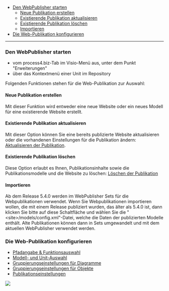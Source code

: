 -   [Den WebPublisher starten](#den-webpublisher-starten)
    -   [Neue Publikation erstellen](#neue-publikation-erstellen)
    -   [Existierende Publikation aktualisieren](#existierende-publikation-aktualisieren)
    -   [Existierende Publikation löschen](#existierende-publikation-löschen)
    -   [Importieren](#importieren)
-   [Die Web-Publikation konfigurieren](#die-web-publikation-konfigurieren)

------------------------------------------------------------------------


### Den WebPublisher starten

-   vom process4.biz-Tab im Visio-Menü aus, unter dem Punkt
    "Erweiterungen"
-   über das Kontextmenü einer Unit im Repository

Folgenden Funktionen stehen für die Web-Publikation zur Auswahl:

#### **Neue Publikation erstellen**

Mit dieser Funktion wird entweder eine neue Website oder ein neues
Modell für eine existierende Website erstellt.

#### **Existierende Publikation aktualisieren**

Mit dieser Option können Sie eine bereits publizierte Website
aktualisieren oder die vorhandenen Einstellungen für die Publikation
ändern: [Aktualisieren der Publikation](Aktualisieren_der_Publikation).

#### **Existierende Publikation löschen**

Diese Option erlaubt es Ihnen, Publikationsinhalte sowie die
Publikationsmodelle und die Website zu löschen: [Löschen der
Publikation](Löschen_der_Publikation)

#### **Importieren**

Ab dem Release 5.4.0 werden im WebPublisher Sets für die
Webpublikationen verwendet. Wenn Sie Webpublikationen importieren
wollen, die mit einem Release publiziert wurden, das älter als 5.4.0
ist, dann klicken Sie bitte auf diese Schaltfläche und wählen Sie die
"&lt;site&gt;/models/config.xml"-Datei, welche die Daten der
publizierten Modelle enthält. Alte Publikationen können dann in Sets
umgewandelt und mit dem aktuellen WebPublisher verwendet werden.

### Die Web-Publikation konfigurieren

-   [Pfadangabe & Funktionsauswahl](Pfadangabe_Funktionsauswahl)
-   [Modell- und Unit-Auswahl](Modell-_und_Unit-Auswahl)
-   [Gruppierungseinstellungen für
    Diagramme](Gruppierungseinstellungen_für_Diagramme)
-   [Gruppierungseinstellungen für
    Objekte](Gruppierungseinstellungen_für_Objekte)
-   [Publikationseinstellungen](Publikationseinstellungen)


![](//images.ctfassets.net/utx1h0gfm1om/7pFf51EtvqS8e2S6KyMkcM/3174579e614fe97420f6bfbe05f02fb3/1018477.png)

